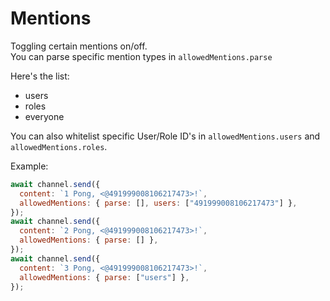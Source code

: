 # Mentions

Toggling certain mentions on/off.  
You can parse specific mention types in `allowedMentions.parse`

Here's the list:

- users
- roles
- everyone

You can also whitelist specific User/Role ID's in `allowedMentions.users` and `allowedMentions.roles`.

Example:

```js
await channel.send({
  content: `1 Pong, <@491999008106217473>!`,
  allowedMentions: { parse: [], users: ["491999008106217473"] },
});
await channel.send({
  content: `2 Pong, <@491999008106217473>!`,
  allowedMentions: { parse: [] },
});
await channel.send({
  content: `3 Pong, <@491999008106217473>!`,
  allowedMentions: { parse: ["users"] },
});
```